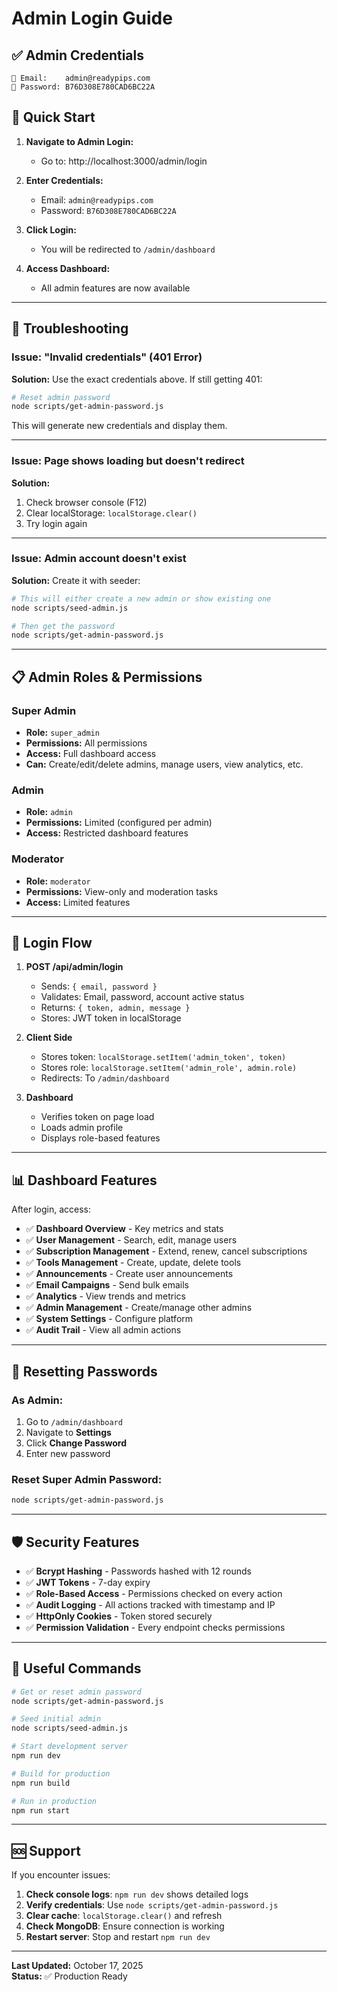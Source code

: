 # Admin Login Guide

## ✅ Admin Credentials

```
📧 Email:    admin@readypips.com
🔑 Password: B76D308E780CAD6BC22A
```

## 🚀 Quick Start

1. **Navigate to Admin Login:**
   - Go to: http://localhost:3000/admin/login

2. **Enter Credentials:**
   - Email: `admin@readypips.com`
   - Password: `B76D308E780CAD6BC22A`

3. **Click Login:**
   - You will be redirected to `/admin/dashboard`

4. **Access Dashboard:**
   - All admin features are now available

---

## 🔧 Troubleshooting

### Issue: "Invalid credentials" (401 Error)

**Solution:** Use the exact credentials above. If still getting 401:

```bash
# Reset admin password
node scripts/get-admin-password.js
```

This will generate new credentials and display them.

---

### Issue: Page shows loading but doesn't redirect

**Solution:** 
1. Check browser console (F12)
2. Clear localStorage: `localStorage.clear()`
3. Try login again

---

### Issue: Admin account doesn't exist

**Solution:** Create it with seeder:

```bash
# This will either create a new admin or show existing one
node scripts/seed-admin.js

# Then get the password
node scripts/get-admin-password.js
```

---

## 📋 Admin Roles & Permissions

### Super Admin
- **Role:** `super_admin`
- **Permissions:** All permissions
- **Access:** Full dashboard access
- **Can:** Create/edit/delete admins, manage users, view analytics, etc.

### Admin
- **Role:** `admin`
- **Permissions:** Limited (configured per admin)
- **Access:** Restricted dashboard features

### Moderator
- **Role:** `moderator`
- **Permissions:** View-only and moderation tasks
- **Access:** Limited features

---

## 🔐 Login Flow

1. **POST /api/admin/login**
   - Sends: `{ email, password }`
   - Validates: Email, password, account active status
   - Returns: `{ token, admin, message }`
   - Stores: JWT token in localStorage

2. **Client Side**
   - Stores token: `localStorage.setItem('admin_token', token)`
   - Stores role: `localStorage.setItem('admin_role', admin.role)`
   - Redirects: To `/admin/dashboard`

3. **Dashboard**
   - Verifies token on page load
   - Loads admin profile
   - Displays role-based features

---

## 📊 Dashboard Features

After login, access:

- ✅ **Dashboard Overview** - Key metrics and stats
- ✅ **User Management** - Search, edit, manage users
- ✅ **Subscription Management** - Extend, renew, cancel subscriptions
- ✅ **Tools Management** - Create, update, delete tools
- ✅ **Announcements** - Create user announcements
- ✅ **Email Campaigns** - Send bulk emails
- ✅ **Analytics** - View trends and metrics
- ✅ **Admin Management** - Create/manage other admins
- ✅ **System Settings** - Configure platform
- ✅ **Audit Trail** - View all admin actions

---

## 🔑 Resetting Passwords

### As Admin:
1. Go to `/admin/dashboard`
2. Navigate to **Settings**
3. Click **Change Password**
4. Enter new password

### Reset Super Admin Password:
```bash
node scripts/get-admin-password.js
```

---

## 🛡️ Security Features

- ✅ **Bcrypt Hashing** - Passwords hashed with 12 rounds
- ✅ **JWT Tokens** - 7-day expiry
- ✅ **Role-Based Access** - Permissions checked on every action
- ✅ **Audit Logging** - All actions tracked with timestamp and IP
- ✅ **HttpOnly Cookies** - Token stored securely
- ✅ **Permission Validation** - Every endpoint checks permissions

---

## 📝 Useful Commands

```bash
# Get or reset admin password
node scripts/get-admin-password.js

# Seed initial admin
node scripts/seed-admin.js

# Start development server
npm run dev

# Build for production
npm run build

# Run in production
npm run start
```

---

## 🆘 Support

If you encounter issues:

1. **Check console logs**: `npm run dev` shows detailed logs
2. **Verify credentials**: Use `node scripts/get-admin-password.js`
3. **Clear cache**: `localStorage.clear()` and refresh
4. **Check MongoDB**: Ensure connection is working
5. **Restart server**: Stop and restart `npm run dev`

---

**Last Updated:** October 17, 2025  
**Status:** ✅ Production Ready
